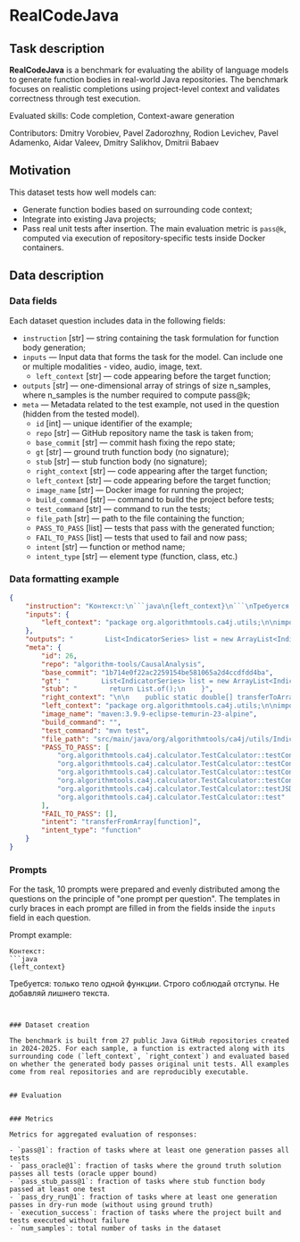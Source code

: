 # RealCodeJava


## Task description

**RealCodeJava** is a benchmark for evaluating the ability of language models to generate function bodies in real-world Java repositories. The benchmark focuses on realistic completions using project-level context and validates correctness through test execution.

Evaluated skills: Code completion, Context-aware generation

Contributors: Dmitry Vorobiev, Pavel Zadorozhny, Rodion Levichev, Pavel Adamenko, Aidar Valeev, Dmitry Salikhov, Dmitrii Babaev


## Motivation

This dataset tests how well models can:
- Generate function bodies based on surrounding code context;
- Integrate into existing Java projects;
- Pass real unit tests after insertion.
The main evaluation metric is `pass@k`, computed via execution of repository-specific tests inside Docker containers.


## Data description

### Data fields

Each dataset question includes data in the following fields:

- `instruction` [str] — string containing the task formulation for function body generation;
- `inputs` — Input data that forms the task for the model. Can include one or multiple modalities - video, audio, image, text.
    - `left_context` [str] — code appearing before the target function;
- `outputs` [str] — one-dimensional array of strings of size n_samples, where n_samples is the number required to compute pass@k;
- `meta` — Metadata related to the test example, not used in the question (hidden from the tested model).
    - `id` [int] — unique identifier of the example;
    - `repo` [str] — GitHub repository name the task is taken from;
    - `base_commit` [str] — commit hash fixing the repo state;
    - `gt` [str] — ground truth function body (no signature);
    - `stub` [str] — stub function body (no signature);
    - `right_context` [str] — code appearing after the target function;
    - `left_context` [str] — code appearing before the target function;
    - `image_name` [str] — Docker image for running the project;
    - `build_command` [str] — command to build the project before tests;
    - `test_command` [str] — command to run the tests;
    - `file_path` [str] — path to the file containing the function;
    - `PASS_TO_PASS` [list] — tests that pass with the generated function;
    - `FAIL_TO_PASS` [list] — tests that used to fail and now pass;
    - `intent` [str] — function or method name;
    - `intent_type` [str] — element type (function, class, etc.)


### Data formatting example

```json
{
    "instruction": "Контекст:\n```java\n{left_context}\n```\nТребуется: только тело функции. Строго соблюдай отступы. Не добавляй лишнего текста.",
    "inputs": {
        "left_context": "package org.algorithmtools.ca4j.utils;\n\nimport com.alibaba.fastjson.JSONArray;\nimport com.alibaba.fastjson.JSONObject;\nimport org.algorithmtools.ca4j.enumtype.IndicatorStatType;\nimport org.algorithmtools.ca4j.pojo.IndicatorDivisionSeries;\nimport org.algorithmtools.ca4j.pojo.IndicatorSeries;\n\nimport java.util.ArrayList;\nimport java.util.List;\nimport java.util.stream.Collectors;\n\npublic class IndicatorSeriesUtil {\n\n    public static List<IndicatorSeries> transferFromArray(double[] array){\n"
    },
    "outputs": "        List<IndicatorSeries> list = new ArrayList<IndicatorSeries>();\n        for (int i = 0; i < array.length; i++) {\n            list.add(i, new IndicatorSeries(i, array[i], String.valueOf(i)));\n        }\n        return list;\n    }",
    "meta": {
        "id": 26,
        "repo": "algorithm-tools/CausalAnalysis",
        "base_commit": "1b714e0f22ac2259154be581065a2d4ccdfdd4ba",
        "gt": "        List<IndicatorSeries> list = new ArrayList<IndicatorSeries>();\n        for (int i = 0; i < array.length; i++) {\n            list.add(i, new IndicatorSeries(i, array[i], String.valueOf(i)));\n        }\n        return list;\n    }",
        "stub": "        return List.of();\n    }",
        "right_context": "\n\n    public static double[] transferToArray(List<IndicatorSeries> series){\n        double[] resultArray = new double[series.size()];\n        for (int i = 0; i < series.size(); i++) {\n            resultArray[i] = series.get(i).getValue();\n        }\n        return resultArray;\n    }\n\n    public static IndicatorDivisionSeries transferFromJson(String jsonString){\n        JSONObject jsonData = JSONObject.parseObject(jsonString);\n        JSONArray currentDenominatorList = jsonData.getJSONArray(\"currentDenominatorList\");\n        JSONArray currentNumeratorList = jsonData.getJSONArray(\"currentNumeratorList\");\n        JSONArray comparisonNumeratorList = jsonData.getJSONArray(\"comparisonNumeratorList\");\n        JSONArray comparisonDenominatorList = jsonData.getJSONArray(\"comparisonDenominatorList\");\n        String indicator = jsonData.getString(\"indicator\");\n        String indicatorName = jsonData.getString(\"indicatorName\");\n        String statType = jsonData.getString(\"statType\");\n\n        IndicatorDivisionSeries series = new IndicatorDivisionSeries(indicator, indicatorName, IndicatorStatType.valueOf(statType));\n        series.setCurrentNumeratorList(transferFromJsonArray(currentNumeratorList));\n        series.setCurrentDenominatorList(transferFromJsonArray(currentDenominatorList));\n        series.setComparisonNumeratorList(transferFromJsonArray(comparisonNumeratorList));\n        series.setComparisonDenominatorList(transferFromJsonArray(comparisonDenominatorList));\n\n        return series;\n    }\n\n    public static List<IndicatorSeries> transferFromJsonArray(JSONArray jsonArray){\n        return jsonArray.stream().map(v -> {\n            JSONObject data = (JSONObject) v;\n            return new IndicatorSeries(data.getLong(\"time\"), data.getDoubleValue(\"value\"), data.getString(\"logicalIndex\"));\n        }).collect(Collectors.toList());\n    }\n\n}",
        "left_context": "package org.algorithmtools.ca4j.utils;\n\nimport com.alibaba.fastjson.JSONArray;\nimport com.alibaba.fastjson.JSONObject;\nimport org.algorithmtools.ca4j.enumtype.IndicatorStatType;\nimport org.algorithmtools.ca4j.pojo.IndicatorDivisionSeries;\nimport org.algorithmtools.ca4j.pojo.IndicatorSeries;\n\nimport java.util.ArrayList;\nimport java.util.List;\nimport java.util.stream.Collectors;\n\npublic class IndicatorSeriesUtil {\n\n    public static List<IndicatorSeries> transferFromArray(double[] array){\n",
        "image_name": "maven:3.9.9-eclipse-temurin-23-alpine",
        "build_command": "",
        "test_command": "mvn test",
        "file_path": "src/main/java/org/algorithmtools/ca4j/utils/IndicatorSeriesUtil.java",
        "PASS_TO_PASS": [
            "org.algorithmtools.ca4j.calculator.TestCalculator::testContributionMultiplyCalculator",
            "org.algorithmtools.ca4j.calculator.TestCalculator::testContributionDivisionCalculator",
            "org.algorithmtools.ca4j.calculator.TestCalculator::testContributionPlusCalculator",
            "org.algorithmtools.ca4j.calculator.TestCalculator::testContributionDivisionCalculator_forZero",
            "org.algorithmtools.ca4j.calculator.TestCalculator::testJSDivergence",
            "org.algorithmtools.ca4j.calculator.TestCalculator::test"
        ],
        "FAIL_TO_PASS": [],
        "intent": "transferFromArray[function]",
        "intent_type": "function"
    }
}
```


### Prompts

For the task, 10 prompts were prepared and evenly distributed among the questions on the principle of "one prompt per question". The templates in curly braces in each prompt are filled in from the fields inside the `inputs` field in each question.

Prompt example:

```
Контекст:
```java
{left_context}
```
Требуется: только тело одной функции. Строго соблюдай отступы. Не добавляй лишнего текста.
```


### Dataset creation

The benchmark is built from 27 public Java GitHub repositories created in 2024-2025. For each sample, a function is extracted along with its surrounding code (`left_context`, `right_context`) and evaluated based on whether the generated body passes original unit tests. All examples come from real repositories and are reproducibly executable.


## Evaluation


### Metrics

Metrics for aggregated evaluation of responses:

- `pass@1`: fraction of tasks where at least one generation passes all tests
- `pass_oracle@1`: fraction of tasks where the ground truth solution passes all tests (oracle upper bound)
- `pass_stub_pass@1`: fraction of tasks where stub function body passed at least one test
- `pass_dry_run@1`: fraction of tasks where at least one generation passes in dry-run mode (without using ground truth)
- `execution_success`: fraction of tasks where the project built and tests executed without failure
- `num_samples`: total number of tasks in the dataset
